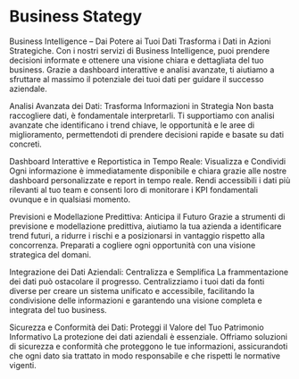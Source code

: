 # Business Stategy 
Business Intelligence – Dai Potere ai Tuoi Dati
Trasforma i Dati in Azioni Strategiche. Con i nostri servizi di Business Intelligence, puoi prendere decisioni informate e ottenere una visione chiara e dettagliata del tuo business. Grazie a dashboard interattive e analisi avanzate, ti aiutiamo a sfruttare al massimo il potenziale dei tuoi dati per guidare il successo aziendale.

Analisi Avanzata dei Dati: Trasforma Informazioni in Strategia
Non basta raccogliere dati, è fondamentale interpretarli. Ti supportiamo con analisi avanzate che identificano i trend chiave, le opportunità e le aree di miglioramento, permettendoti di prendere decisioni rapide e basate su dati concreti.

Dashboard Interattive e Reportistica in Tempo Reale: Visualizza e Condividi
Ogni informazione è immediatamente disponibile e chiara grazie alle nostre dashboard personalizzate e report in tempo reale. Rendi accessibili i dati più rilevanti al tuo team e consenti loro di monitorare i KPI fondamentali ovunque e in qualsiasi momento.

Previsioni e Modellazione Predittiva: Anticipa il Futuro
Grazie a strumenti di previsione e modellazione predittiva, aiutiamo la tua azienda a identificare trend futuri, a ridurre i rischi e a posizionarsi in vantaggio rispetto alla concorrenza. Preparati a cogliere ogni opportunità con una visione strategica del domani.

Integrazione dei Dati Aziendali: Centralizza e Semplifica
La frammentazione dei dati può ostacolare il progresso. Centralizziamo i tuoi dati da fonti diverse per creare un sistema unificato e accessibile, facilitando la condivisione delle informazioni e garantendo una visione completa e integrata del tuo business.

Sicurezza e Conformità dei Dati: Proteggi il Valore del Tuo Patrimonio Informativo
La protezione dei dati aziendali è essenziale. Offriamo soluzioni di sicurezza e conformità che proteggono le tue informazioni, assicurandoti che ogni dato sia trattato in modo responsabile e che rispetti le normative vigenti.
